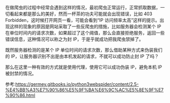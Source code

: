 在做爬虫的过程中经常会遇到这样的情况，最初爬虫正常运行，正常抓取数据，一切看起来都是那么的美好，然而一杯茶的功夫可能就会出现错误，比如 403 Forbidden，这时候打开网页一看，可能会看到“IP 访问频率太高”这样的提示。出现这样的现象的原因是网站采取了一些反爬虫的措施，比如服务器会检测某个 IP 在单位时间内的请求次数，如果超过了这个阈值，那么会直接拒绝服务，返回一些错误信息，这种情况可以称之为封 IP，于是乎就成功把我爬虫禁掉了。

既然服务器检测的是某个 IP 单位时间的请求次数，那么借助某种方式来伪装我们的 IP，让服务器识别不出是由本机发起的请求，不就可以成功防止封 IP 了吗？

那么在这里一种有效的方式就是使用代理，使用它可以成功伪装 IP，避免本机 IP 被封禁的情况。

参考:https://germey.gitbooks.io/python3webspider/content/2.5-%E4%BB%A3%E7%90%86%E5%9F%BA%E6%9C%AC%E5%8E%9F%E7%90%86.html

